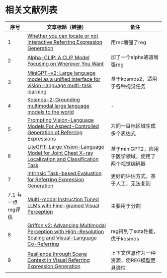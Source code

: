 # 相关文献列表

| 序号 | 文章标题（链接） | 备注 |
| ---- | -------- | ---- |
| 1 | [Whether you can locate or not Interactive Referring Expression Generation](https://dl.acm.org/doi/abs/10.1145/3581783.3612214) | 用rec增强了reg |
| 2 | [Alpha-CLIP: A CLIP Model Focusing on Wherever You Want](https://openaccess.thecvf.com/content/CVPR2024/html/Sun_Alpha-CLIP_A_CLIP_Model_Focusing_on_Wherever_You_Want_CVPR_2024_paper.html) | 加了一个alpha通道增强reg |
| 3 | [MiniGPT-v2: Large language model as a unified interface for vision-language multi-task learning](https://arxiv.org/abs/2310.09478) | 基于kosmos2，适用于各种视觉任务 |
| 4 | [Kosmos-2: Grounding multimodal large language models to the world](https://arxiv.org/abs/2306.14824) | - |
| 5 | [Prompting Vision-Language Models For Aspect-Controlled Generation of Referring Expressions](https://aclanthology.org/2024.findings-naacl.178/) | 为同一目标区域生成多个表达式 |
| 6 | [LiteGPT: Large Vision-Language Model for Joint Chest X-ray Localization and Classification Task](https://arxiv.org/abs/2407.12064) | 基于miniGPT2，应用于医学领域，使用了两个视觉编码器 |
| 7 | [Intrinsic Task-based Evaluation for Referring Expression Generation](https://arxiv.org/abs/2402.07432) | 更好的评估方式，基于人工，无法复刻 |
| 7.1 有一点reg评估 | [Multi-modal Instruction Tuned LLMs with Fine-grained Visual Perception](https://arxiv.org/abs/2403.02969) | 主要用于分割 |
| 8 | [Griffon v2: Advancing Multimodal Perception with High-Resolution Scaling and Visual-Language Co-Referring](https://arxiv.org/abs/2403.09333) | reg得到了sota性能，优于kosmos |
| 9 | [Resilience through Scene Context in Visual Referring Expression Generation](https://arxiv.org/abs/2404.12289) | 上下文信息作为一种资源，使REG模型更具弹性 |


